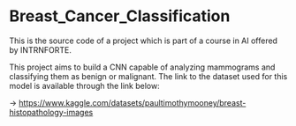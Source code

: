 # Breast_Cancer_Classification

This is the source code of a project which is part of a course in AI offered by INTRNFORTE.

This project aims to build a CNN capable of analyzing mammograms and classifying them as benign or malignant. The link to the dataset used for this model is available through the link below: 

-> https://www.kaggle.com/datasets/paultimothymooney/breast-histopathology-images


